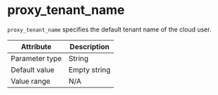 # proxy_tenant_name

`proxy_tenant_name` specifies the default tenant name of the cloud user.

| Attribute | Description |
|----------|---------|
| Parameter type | String |
| Default value | Empty string |
| Value range | N/A |
